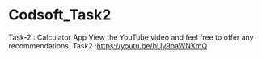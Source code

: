 # Codsoft_Task2
Task-2 : Calculator App View the YouTube video and feel free to offer any recommendations. Task2 :https://youtu.be/bUy9oaWNXmQ
